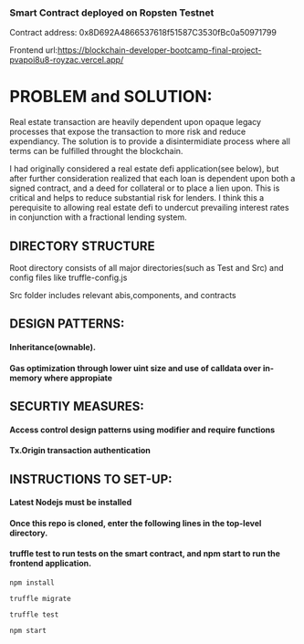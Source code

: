 ### Smart Contract deployed on Ropsten Testnet

Contract address: 0x8D692A4866537618f51587C3530fBc0a50971799 

Frontend url:https://blockchain-developer-bootcamp-final-project-pvapoi8u8-royzac.vercel.app/

# PROBLEM and SOLUTION:

Real estate transaction are heavily dependent upon opaque legacy processes that expose the transaction to more risk and reduce expendiancy.
The solution is to provide a disintermidiate process where all terms can be fulfilled throught the blockchain.

I had originally considered a real estate defi application(see below), but after further consideration realized that each loan is dependent upon 
both a signed contract, and a deed for collateral or to place a lien upon. This is critical and helps to reduce substantial risk for lenders. I think this a perequisite to allowing real estate defi to undercut prevailing interest rates in conjunction with a fractional lending system.


## DIRECTORY STRUCTURE

Root directory consists of all major directories(such as Test and Src) 
and config files like truffle-config.js

Src folder includes relevant abis,components, and contracts




## DESIGN PATTERNS:

#### Inheritance(ownable).
#### Gas optimization through lower uint size and use of calldata over in-memory where appropiate




## SECURTIY MEASURES:

#### Access control design patterns using modifier and require functions
#### Tx.Origin transaction authentication




## INSTRUCTIONS TO SET-UP:


#### Latest Nodejs must be installed
#### Once this repo is cloned, enter the following lines in the top-level directory.
#### truffle test to run tests on the smart contract, and npm start to run the frontend application.

``` 
npm install

truffle migrate

truffle test

npm start

```
